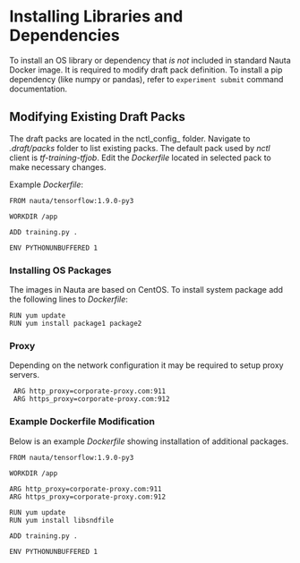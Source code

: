 # Installing Libraries and Dependencies

To install an OS library or dependency that _is not_ included in standard Nauta Docker image. It is required to modify draft pack definition. To install a pip dependency (like numpy or pandas), refer to `experiment submit` command documentation.

## Modifying Existing Draft Packs

The draft packs are located in the nctl_config_ folder. Navigate to _.draft/packs_ folder to list existing packs.
The default pack used by _nctl_ client is _tf-training-tfjob_. Edit the _Dockerfile_ located in selected pack to make necessary changes.

Example _Dockerfile_:

    FROM nauta/tensorflow:1.9.0-py3
    
    WORKDIR /app

    ADD training.py .
    
    ENV PYTHONUNBUFFERED 1
    

### Installing OS Packages

The images in Nauta are based on CentOS. To install system package add the following lines to _Dockerfile_:

    RUN yum update
    RUN yum install package1 package2

### Proxy

Depending on the network configuration it may be required to setup proxy servers.

     ARG http_proxy=corporate-proxy.com:911
     ARG https_proxy=corporate-proxy.com:912

### Example Dockerfile Modification

Below is an example _Dockerfile_ showing installation of additional packages.

  
    FROM nauta/tensorflow:1.9.0-py3
    
    WORKDIR /app

    ARG http_proxy=corporate-proxy.com:911
    ARG https_proxy=corporate-proxy.com:912
         
    RUN yum update
    RUN yum install libsndfile
    
    ADD training.py .
    
    ENV PYTHONUNBUFFERED 1
    
    
    
